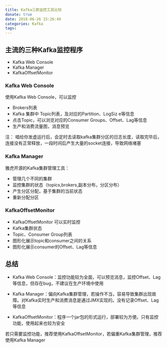 ```yaml
---
title: Kafka三款监控工具比较
donate: true
date: 2018-06-26 15:26:49
categories: Kafka
tags:
---
```


## 主流的三种Kafka监控程序
* Kafka Web Console
* Kafka Manager
* KafkaOffsetMonitor

### Kafka Web Console
使用Kafka Web Console，可以监控
* Brokers列表
* Kafka 集群中 Topic列表，及对应的Partition、LogSiz e等信息
* 点击Topic，可以浏览对应的Consumer Groups、Offset、Lag等信息
* 生产和消费流量图，消息预览

注： 唱给你发虚运行后，会定时去读取kafka集群分区的日志长度，读取完毕后，连接没有正常释放，一段时间后产生大量的socket连接，导致网络堵塞

### Kafka Manager
雅虎开源的Kafka集群管理工具：
* 管理几个不同的集群
* 监控集群的状态（topics,brokers,副本分布，分区分布）
* 产生分区分配，基于集群的当前状态
* 重新分配分区


### KafkaOffsetMonitor
* KafkaOffsetMonitor 可以实时监控
* Kafka集群状态
* Topic、Consumer Group列表
* 图形化展示topic和consumer之间的关系
* 图形化展示consumer的Offset、Lag等信息

## 总结
* Kafka Web Console：监控功能较为全面，可以预览消息，监控Offset、Lag等信息，但存在bug，不建议在生产环境中使用

* Kafka Manager：偏向Kafka集群管理，若操作不当，容易导致集群出现故障。对Kafka实时生产和消费消息是通过JMX实现的。没有记录Offset、Lag等信息

* KafkaOffsetMonitor：程序一个jar包的形式运行，部署较为方便。只有监控功能，使用起来也较为安全

若只需要监控功能，推荐使用KafkaOffsetMonitor，若偏重Kafka集群管理，推荐使用Kafka Manager